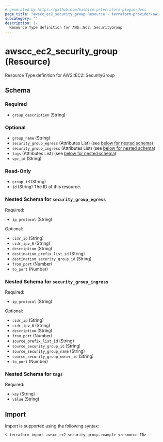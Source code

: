 ```yaml
---
# generated by https://github.com/hashicorp/terraform-plugin-docs
page_title: "awscc_ec2_security_group Resource - terraform-provider-awscc"
subcategory: ""
description: |-
  Resource Type definition for AWS::EC2::SecurityGroup
---
```


# awscc_ec2_security_group (Resource)

Resource Type definition for AWS::EC2::SecurityGroup



<!-- schema generated by tfplugindocs -->
## Schema

### Required

- `group_description` (String)

### Optional

- `group_name` (String)
- `security_group_egress` (Attributes List) (see [below for nested schema](#nestedatt--security_group_egress))
- `security_group_ingress` (Attributes List) (see [below for nested schema](#nestedatt--security_group_ingress))
- `tags` (Attributes List) (see [below for nested schema](#nestedatt--tags))
- `vpc_id` (String)

### Read-Only

- `group_id` (String)
- `id` (String) The ID of this resource.

<a id="nestedatt--security_group_egress"></a>
### Nested Schema for `security_group_egress`

Required:

- `ip_protocol` (String)

Optional:

- `cidr_ip` (String)
- `cidr_ipv_6` (String)
- `description` (String)
- `destination_prefix_list_id` (String)
- `destination_security_group_id` (String)
- `from_port` (Number)
- `to_port` (Number)


<a id="nestedatt--security_group_ingress"></a>
### Nested Schema for `security_group_ingress`

Required:

- `ip_protocol` (String)

Optional:

- `cidr_ip` (String)
- `cidr_ipv_6` (String)
- `description` (String)
- `from_port` (Number)
- `source_prefix_list_id` (String)
- `source_security_group_id` (String)
- `source_security_group_name` (String)
- `source_security_group_owner_id` (String)
- `to_port` (Number)


<a id="nestedatt--tags"></a>
### Nested Schema for `tags`

Required:

- `key` (String)
- `value` (String)

## Import

Import is supported using the following syntax:

```shell
$ terraform import awscc_ec2_security_group.example <resource ID>
```
